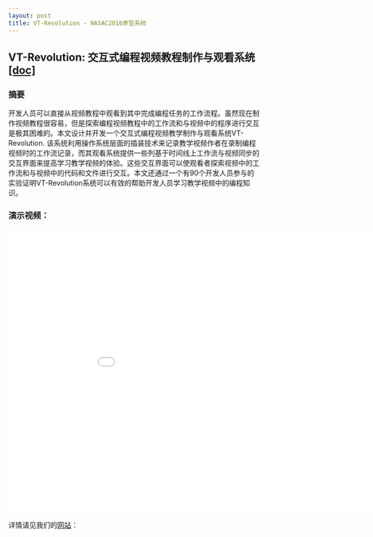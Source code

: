 ```yaml
---
layout: post
title: VT-Revolution - NASAC2016原型系统 
---
```


## VT-Revolution: 交互式编程视频教程制作与观看系统 <a href="{{ site.baseurl }}assets/nasac.docx">[doc]</a>


### 摘要
开发人员可以直接从视频教程中观看到其中完成编程任务的工作流程。虽然现在制作视频教程很容易，但是探索编程视频教程中的工作流和与视频中的程序进行交互是极其困难的。本文设计并开发一个交互式编程视频教学制作与观看系统VT-Revolution. 该系统利用操作系统层面的插装技术来记录教学视频作者在录制编程视频时的工作流记录，而其观看系统提供一些列基于时间线上工作流与视频同步的交互界面来提高学习教学视频的体验。这些交互界面可以使观看者探索视频中的工作流和与视频中的代码和文件进行交互。本文还通过一个有90个开发人员参与的实验证明VT-Revolution系统可以有效的帮助开发人员学习教学视频中的编程知识。

### 演示视频：

<iframe width="960" height="570" src="{{ site.baseurl }}assets/howto_audio2.mp4" frameborder="0" allowfullscreen></iframe>

详情请见我们的<a href="http://baolingfeng.xyz:8080/VTRevolution/">网站</a>：
